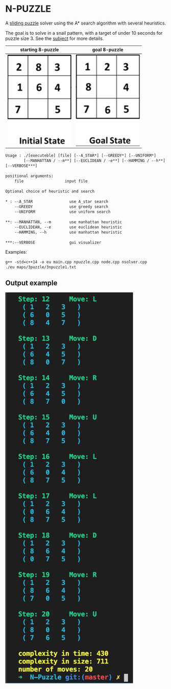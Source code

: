 # N-PUZZLE


A [sliding puzzle](https://tristanpenman.com/demos/n-puzzle/) solver using the A* search algorithm with several heuristics.

The goal is to solve in a snail pattern, with a target of under 10 seconds for puzzle size 3.
See the [subject](https://github.com/Eutienne/N-Puzzle/blob/master/en.subject.pdf) for more details.

starting 8-puzzle        |  goal 8-puzzle
:---------------------:|:-------------------------:
<img src="image/InitialState.png" alt="drawing" width="200"/>   |   <img src="image/GoalState.png" alt="drawing" width="200"/> 

```
Usage : ./[executeble] [file] [--A_STAR*] [--GREEDY*] [--UNIFORM*]
        [--MANHATTAN / --m**] [--EUCLIDEAN / -e**] [--HAMMING / --h**] [--VERBOSE***]  

positional arguments:
    file                  input file

Optional choice of heuristic and search

* : --A_STAR                use A_star search
    --GREEDY                use greedy search
    --UNIFORM               use uniform search

**: --MANHATTAN, --m        use manhattan heuristic
    --EUCLIDEAN, --e        use euclidean heuristic
    --HAMMING, --h          use manhattan heuristic

***:--VERBOSE               gui visualizer

```

Examples:
```
g++ -std=c++14 -o eu main.cpp npuzzle.cpp node.cpp nsolver.cpp
./eu maps/3puzzle/3npuzzle1.txt
```
## Output example

<img src="image/output.png" alt="drawing" width="400"/>
